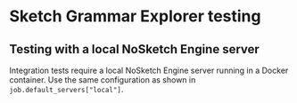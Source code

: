 # Sketch Grammar Explorer testing

## Testing with a local NoSketch Engine server

Integration tests require a local NoSketch Engine server running in a Docker container. Use the same configuration as shown in `job.default_servers["local"]`.
